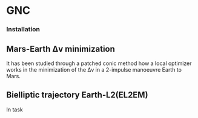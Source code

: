 # GNC
### Installation 


## Mars-Earth Δv minimization
It has been studied through a patched conic method how a local optimizer works in the minimization of the Δv in a 2-impulse manoeuvre Earth to Mars.

## Bielliptic trajectory Earth-L2(EL2EM)
In task  

